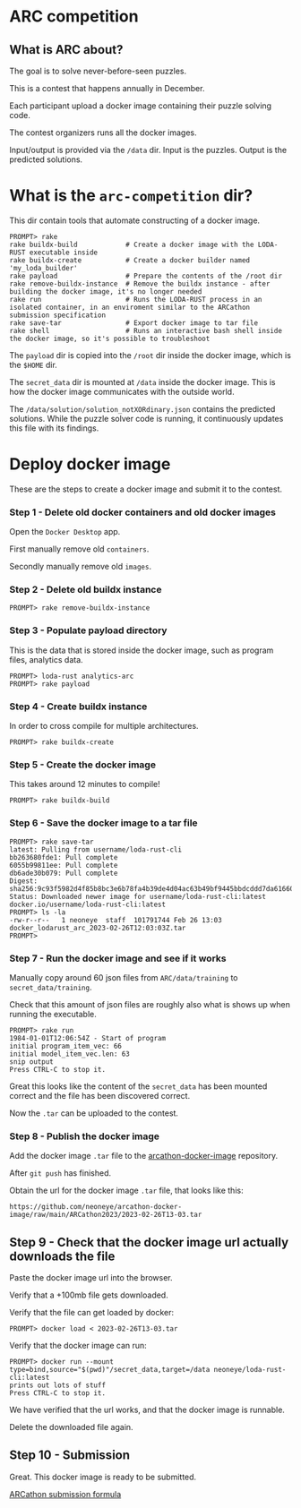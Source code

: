 # ARC competition

## What is ARC about?

The goal is to solve never-before-seen puzzles.

This is a contest that happens annually in December.

Each participant upload a docker image containing their puzzle solving code.

The contest organizers runs all the docker images.

Input/output is provided via the `/data` dir. Input is the puzzles. Output is the predicted solutions.

# What is the `arc-competition` dir?

This dir contain tools that automate constructing of a docker image.

```
PROMPT> rake
rake buildx-build            # Create a docker image with the LODA-RUST executable inside
rake buildx-create           # Create a docker builder named 'my_loda_builder'
rake payload                 # Prepare the contents of the /root dir
rake remove-buildx-instance  # Remove the buildx instance - after building the docker image, it's no longer needed
rake run                     # Runs the LODA-RUST process in an isolated container, in an enviroment similar to the ARCathon submission specification
rake save-tar                # Export docker image to tar file
rake shell                   # Runs an interactive bash shell inside the docker image, so it's possible to troubleshoot
```

The `payload` dir is copied into the `/root` dir inside the docker image, which is the `$HOME` dir.

The `secret_data` dir is mounted at `/data` inside the docker image. This is how the docker image communicates with the outside world.

The `/data/solution/solution_notXORdinary.json` contains the predicted solutions. While the puzzle solver code is running, it continuously updates this file with its findings.

# Deploy docker image

These are the steps to create a docker image and submit it to the contest.

### Step 1 - Delete old docker containers and old docker images

Open the `Docker Desktop` app.

First manually remove old `containers`.

Secondly manually remove old `images`.


### Step 2 - Delete old buildx instance

```
PROMPT> rake remove-buildx-instance
```

### Step 3 - Populate payload directory

This is the data that is stored inside the docker image, such as program files, analytics data.

```
PROMPT> loda-rust analytics-arc
PROMPT> rake payload
```

### Step 4 - Create buildx instance

In order to cross compile for multiple architectures.

```
PROMPT> rake buildx-create
```

### Step 5 - Create the docker image

This takes around 12 minutes to compile!

```
PROMPT> rake buildx-build
```

### Step 6 - Save the docker image to a tar file

```
PROMPT> rake save-tar
latest: Pulling from username/loda-rust-cli
bb263680fde1: Pull complete 
6055b99811ee: Pull complete 
db6ade30b079: Pull complete 
Digest: sha256:9c93f5982d4f85b8bc3e6b78fa4b39de4d04ac63b49bf9445bbdcddd7da61660
Status: Downloaded newer image for username/loda-rust-cli:latest
docker.io/username/loda-rust-cli:latest
PROMPT> ls -la
-rw-r--r--   1 neoneye  staff  101791744 Feb 26 13:03 docker_lodarust_arc_2023-02-26T12:03:03Z.tar
PROMPT>
```

### Step 7 - Run the docker image and see if it works

Manually copy around 60 json files from `ARC/data/training` to `secret_data/training`.

Check that this amount of json files are roughly also what is shows up when running the executable.

```
PROMPT> rake run
1984-01-01T12:06:54Z - Start of program
initial program_item_vec: 66
initial model_item_vec.len: 63
snip output
Press CTRL-C to stop it.
```

Great this looks like the content of the `secret_data` has been mounted correct and the file has been discovered correct.

Now the `.tar` can be uploaded to the contest.

### Step 8 - Publish the docker image

Add the docker image `.tar` file to the [arcathon-docker-image](https://github.com/neoneye/arcathon-docker-image) repository.

After `git push` has finished.

Obtain the url for the docker image `.tar` file, that looks like this:

```
https://github.com/neoneye/arcathon-docker-image/raw/main/ARCathon2023/2023-02-26T13-03.tar
```

## Step 9 - Check that the docker image url actually downloads the file

Paste the docker image url into the browser.

Verify that a +100mb file gets downloaded.

Verify that the file can get loaded by docker:

```
PROMPT> docker load < 2023-02-26T13-03.tar
```

Verify that the docker image can run:

```
PROMPT> docker run --mount type=bind,source="$(pwd)"/secret_data,target=/data neoneye/loda-rust-cli:latest
prints out lots of stuff
Press CTRL-C to stop it.
```

We have verified that the url works, and that the docker image is runnable.

Delete the downloaded file again.

## Step 10 - Submission

Great. This docker image is ready to be submitted.

[ARCathon submission formula](https://lab42.global/arcathon/submission/)

